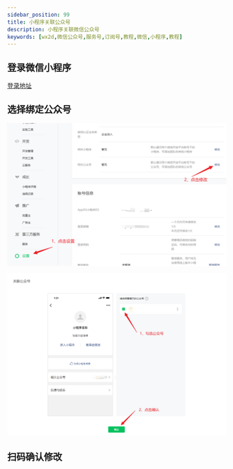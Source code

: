 ```yaml
---
sidebar_position: 99
title: 小程序关联公众号
description: 小程序关联微信公众号
keywords: [wx2d,微信公众号,服务号,订阅号,教程,微信,小程序,教程]
---
```


## 登录微信小程序

[登录地址](https://mp.weixin.qq.com/)

## 选择绑定公众号

![微信小程序定公众号](./img/related/related1.png)

![微信小程序定公众号](./img/related/related2.png)

## 扫码确认修改